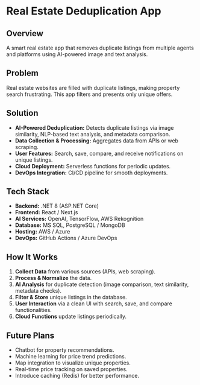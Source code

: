 # **Real Estate Deduplication App**

## **Overview**
A smart real estate app that removes duplicate listings from multiple agents and platforms using AI-powered image and text analysis.

## **Problem**
Real estate websites are filled with duplicate listings, making property search frustrating. This app filters and presents only unique offers.

## **Solution**
- **AI-Powered Deduplication:** Detects duplicate listings via image similarity, NLP-based text analysis, and metadata comparison.
- **Data Collection & Processing:** Aggregates data from APIs or web scraping.
- **User Features:** Search, save, compare, and receive notifications on unique listings.
- **Cloud Deployment:** Serverless functions for periodic updates.
- **DevOps Integration:** CI/CD pipeline for smooth deployments.

## **Tech Stack**
- **Backend:** .NET 8 (ASP.NET Core)
- **Frontend:** React / Next.js
- **AI Services:** OpenAI, TensorFlow, AWS Rekognition
- **Database:** MS SQL, PostgreSQL / MongoDB
- **Hosting:** AWS / Azure
- **DevOps:** GitHub Actions / Azure DevOps

## **How It Works**
1. **Collect Data** from various sources (APIs, web scraping).
2. **Process & Normalize** the data.
3. **AI Analysis** for duplicate detection (image comparison, text similarity, metadata checks).
4. **Filter & Store** unique listings in the database.
5. **User Interaction** via a clean UI with search, save, and compare functionalities.
6. **Cloud Functions** update listings periodically.

## **Future Plans**
- Chatbot for property recommendations.
- Machine learning for price trend predictions.
- Map integration to visualize unique properties.
- Real-time price tracking on saved properties.
- Introduce caching (Redis) for better performance.
